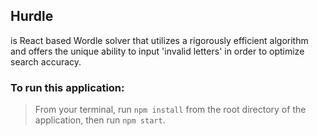 ## Hurdle

is React based Wordle solver that utilizes a rigorously efficient algorithm and offers the unique ability to input 'invalid letters' in order to optimize search accuracy.

### To run this application:
> From your terminal, run `npm install` from the root directory of the application, then run `npm start`.